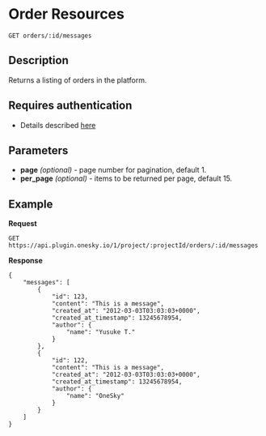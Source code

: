 # Order Resources

    GET orders/:id/messages

## Description
Returns a listing of orders in the platform.


## Requires authentication
- Details described [here](/README.md#authentication)


## Parameters
- **page** _(optional)_ - page number for pagination, default 1.
- **per_page** _(optional)_ - items to be returned per page, default 15.


## Example
**Request**

    GET https://api.plugin.onesky.io/1/project/:projectId/orders/:id/messages

**Response**
```
{
    "messages": [
        {
            "id": 123,
            "content": "This is a message",
            "created_at": "2012-03-03T03:03:03+0000",
            "created_at_timestamp": 13245678954,
            "author": {
                "name": "Yusuke T."
            }
        },
        {
            "id": 122,
            "content": "This is a message",
            "created_at": "2012-03-03T03:03:03+0000",
            "created_at_timestamp": 13245678954,
            "author": {
                "name": "OneSky"
            }
        }
    ]
}
```
